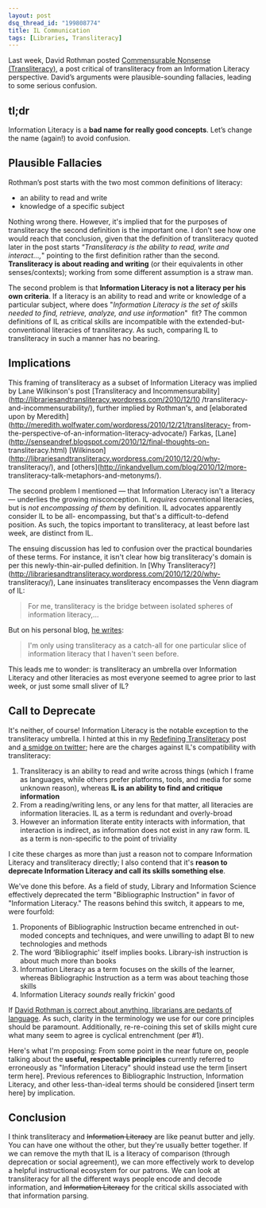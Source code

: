 ```yaml
---
layout: post
dsq_thread_id: "199808774" 
title: IL Communication 
tags: [Libraries, Transliteracy] 
--- 
```


Last week, David Rothman posted [Commensurable Nonsense (Transliteracy)](http://davidrothman.net/2010/12/19/commensurable-nonsense-transliteracy/), a post critical of transliteracy from an Information Literacy perspective. David’s arguments were plausible-sounding fallacies, leading to some serious confusion. 

## tl;dr

Information Literacy is a **bad name for really good concepts**. Let’s change the name (again!) to avoid confusion.

## Plausible Fallacies

Rothman’s post starts with the two most common definitions of literacy:

  * an ability to read and write
  * knowledge of a specific subject

Nothing wrong there. However, it's implied that for the purposes of transliteracy the second definition is the important one. I don't see how one would reach that conclusion, given that the definition of transliteracy quoted later in the post starts “_Transliteracy is the ability to read, write and interact...,_" pointing to the first definition rather than the second. **Transliteracy is about reading and writing** (or their equivalents in other senses/contexts); working from some different assumption is a straw man.

The second problem is that **Information Literacy is not a literacy per his own criteria**. If a literacy is an ability to read and write or knowledge of a particular subject, where does "_Information Literacy is the set of skills needed to find, retrieve, analyze, and use information_"  fit? The common definitions of IL as critical skills are incompatible with the extended-but- conventional literacies of transliteracy. As such, comparing IL to transliteracy in such a manner has no bearing.

## Implications

This framing of transliteracy as a subset of Information Literacy was implied by Lane Wilkinson's post [Transliteracy and Incommensurability](http://librariesandtransliteracy.wordpress.com/2010/12/10 /transliteracy-and-incommensurability/), further implied by Rothman's, and [elaborated upon by Meredith](http://meredith.wolfwater.com/wordpress/2010/12/21/transliteracy- from-the-perspective-of-an-information-literacy-advocate/) Farkas, [Lane](http://senseandref.blogspot.com/2010/12/final-thoughts-on- transliteracy.html) [Wilkinson](http://librariesandtransliteracy.wordpress.com/2010/12/20/why- transliteracy/), and [others](http://inkandvellum.com/blog/2010/12/more- transliteracy-talk-metaphors-and-metonyms/).

The second problem I mentioned — that Information Literacy isn't a literacy — underlies the growing misconception. IL _requires_ conventional literacies, but is _not encompassing of them_ by definition. IL advocates apparently consider IL to be all- encompassing, but that's a difficult-to-defend position. As such, the topics important to transliteracy, at least before last week, are distinct from IL.

The ensuing discussion has led to confusion over the practical boundaries of these terms. For instance, it isn't clear how big transliteracy's domain is per this newly-thin-air-pulled definition. In [Why Transliteracy?](http://librariesandtransliteracy.wordpress.com/2010/12/20/why- transliteracy/), Lane insinuates transliteracy encompasses the Venn diagram of IL:

> For me, transliteracy is the bridge between isolated spheres of information literacy,…

But on his personal blog, [he writes](http://senseandref.blogspot.com/2010/12/final-thoughts-on-transliteracy.html):

> I'm only using transliteracy as a catch-all for one particular slice of information literacy that I haven't seen before.

This leads me to wonder: is transliteracy an umbrella over Information Literacy and other literacies as most everyone seemed to agree prior to last week, or just some small sliver of IL?

## Call to Deprecate

It's neither, of course! Information Literacy is the notable exception to the transliteracy umbrella. I hinted at this in my [Redefining Transliteracy](/2010/11/12/redefining-transliteracy/) post and [a smidge on twitter](http://twitter.com/ao5357/status/17012153634525184); here are the charges against IL's compatibility with transliteracy:

  1. Transliteracy is an ability to read and write across things (which I frame as languages, while others prefer platforms, tools, and media for some unknown reason), whereas **IL is an ability to find and critique information**
  2. From a reading/writing lens, or any lens for that matter, all literacies are information literacies. IL as a term is redundant and overly-broad
  3. However an information literate entity interacts with information, that interaction is indirect, as information does not exist in any raw form. IL as a term is non-specific to the point of triviality

I cite these charges as more than just a reason not to compare Information Literacy and transliteracy directly; I also contend that it's **reason to deprecate Information Literacy and call its skills something else**.

We've done this before. As a field of study, Library and Information Science effectively deprecated the term "Bibliographic Instruction" in favor of "Information Literacy." The reasons behind this switch, it appears to me, were fourfold:

  1. Proponents of Bibliographic Instruction became entrenched in out-moded concepts and techniques, and were unwilling to adapt BI to new technologies and methods
  2. The word ‘Bibliographic' itself implies books. Library-ish instruction is about much more than books
  3. Information Literacy as a term focuses on the skills of the learner, whereas Bibliographic Instruction as a term was about teaching those skills
  4. Information Literacy _sounds_ really frickin' good

If [David Rothman is correct about anything, librarians are pedants of language](http://davidrothman.net/2010/12/22/pedantic-liquor-for-librarians/). As such, clarity in the terminology we use for our core principles should be paramount. Additionally, re-re-coining this set of skills might cure what many seem to agree is cyclical entrenchment (per #1).

Here's what I'm proposing: From some point in the near future on, people talking about the **useful, respectable principles** currently referred to erroneously as "Information Literacy" should instead use the term [insert term here]. Previous references to Bibliographic Instruction, Information Literacy, and other less-than-ideal terms should be considered [insert term here] by implication.

## Conclusion

I think transliteracy and <del>Information Literacy</del> are like peanut butter and jelly. You can have one without the other, but they're usually better together. If we can remove the myth that IL is a literacy of comparison (through deprecation or social agreement), we can more effectively work to develop a helpful instructional ecosystem for our patrons. We can look at transliteracy for all the different ways people encode and decode information, and <del>Information Literacy</del> for the critical skills associated with that information parsing.  